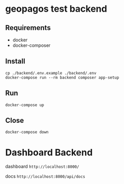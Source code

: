 # geopagos test backend

## Requirements

* docker
* docker-composer

## Install

```
cp ./backend/.env.example ./backend/.env
docker-compose run --rm backend composer app-setup
```

## Run

```
docker-compose up
```

## Close 

`docker-compose down`

# Dashboard Backend

dashboard
`http://localhost:8000/`

docs
`http://localhost:8000/api/docs`